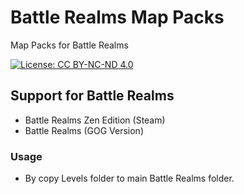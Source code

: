 # Battle Realms Map Packs

Map Packs for Battle Realms

[![License: CC BY-NC-ND 4.0](https://img.shields.io/badge/License-CC_BY--NC--ND_4.0-lightgrey.svg)](https://creativecommons.org/licenses/by-nc-nd/4.0/)

## Support for Battle Realms 

- Battle Realms Zen Edition (Steam)
- Battle Realms (GOG Version)

### Usage

- By copy Levels folder to main Battle Realms folder.

